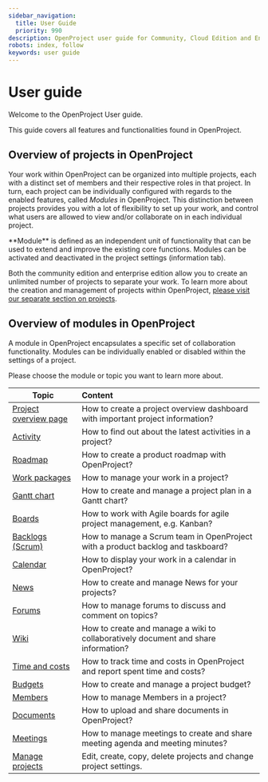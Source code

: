```yaml
---
sidebar_navigation:
  title: User Guide
  priority: 990
description: OpenProject user guide for Community, Cloud Edition and Enterprise Edition.
robots: index, follow
keywords: user guide
---
```

# User guide

Welcome to the OpenProject User guide.

This guide covers all features and functionalities found in OpenProject. 



## Overview of projects in OpenProject

Your work within OpenProject can be organized into multiple projects, each with a distinct set of members and their respective roles in that project.  In turn, each project can be individually configured with regards to the enabled features, called *Modules* in OpenProject. This distinction between projects provides you with a lot of flexibility to set up your work, and control what users are allowed to view and/or collaborate on in each individual project.

<div class="glossary">
**Module** is defined as an independent unit of functionality that can be used to extend and improve the existing core functions. Modules can be activated and deactivated in the project settings (information tab).
</div>


Both the community edition and enterprise edition allow you to create an unlimited number of projects to separate your work. To learn more about the creation and management of projects within OpenProject, [please visit our separate section on projects](projects/).

## Overview of modules in OpenProject

A module in OpenProject encapsulates a specific set of collaboration functionality. Modules can be individually enabled or disabled within the settings of a project.

Please choose the module or topic you want to learn more about.

| Topic                                     | Content                                                      |
| ----------------------------------------- | :----------------------------------------------------------- |
| [Project overview page](project-overview) | How to create a project overview dashboard with important project information? |
| [Activity](activity)                      | How to find out about the latest activities in a project?    |
| [Roadmap](roadmap)                        | How to create a product roadmap with OpenProject?            |
| [Work packages](work-packages)            | How to manage your work in a project?                        |
| [Gantt chart](gantt-chart)                | How to create and manage a project plan in a Gantt chart?    |
| [Boards](agile-boards)                    | How to work with Agile boards for agile project management, e.g. Kanban? |
| [Backlogs (Scrum)](backlogs-scrum)        | How to manage a Scrum team in OpenProject with a product backlog and taskboard? |
| [Calendar](calendar)                      | How to display your work in a calendar in OpenProject?       |
| [News](news)                              | How to create and manage News for your projects?             |
| [Forums](forums)                          | How to manage forums to discuss and comment on topics?       |
| [Wiki](wiki)                              | How to create and manage a wiki to collaboratively document and share information? |
| [Time and costs](time-and-costs)          | How to track time and costs in OpenProject and report spent time and costs? |
| [Budgets](budgets)                        | How to create and manage a project budget?                   |
| [Members](members/)                       | How to manage Members in a project?                          |
| [Documents](documents)                    | How to upload and share documents in OpenProject?            |
| [Meetings](meetings)                      | How to manage meetings to create and share meeting agenda and meeting minutes? |
| [Manage projects](projects)               | Edit, create, copy, delete projects and change project settings. |
